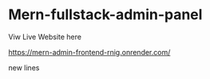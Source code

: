 # Mern-fullstack-admin-panel

Viw Live Website here

https://mern-admin-frontend-rnig.onrender.com/

new lines
